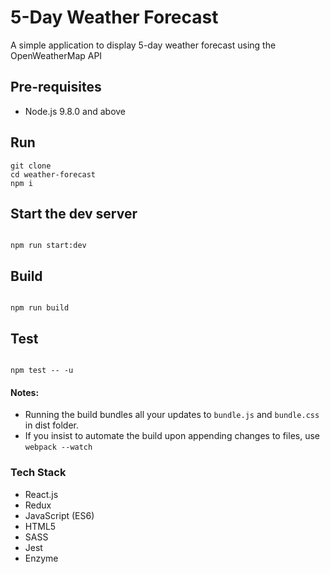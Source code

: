 # 5-Day Weather Forecast
A simple application to display 5-day weather forecast using the OpenWeatherMap API


## Pre-requisites
* Node.js 9.8.0 and above

## Run
```
git clone
cd weather-forecast
npm i
```


## Start the dev server
```

npm run start:dev

```

## Build
```

npm run build

```

## Test
```

npm test -- -u

```

#### Notes:
* Running the build bundles all your updates to ```bundle.js``` and ```bundle.css``` in dist folder.
* If you insist to automate the build upon appending changes to files, use ```webpack --watch```


### Tech Stack

* React.js
* Redux
* JavaScript (ES6)
* HTML5
* SASS
* Jest
* Enzyme
